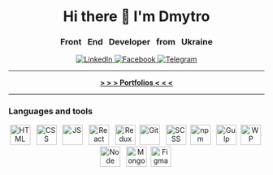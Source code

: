 <div id="header" align="center">
	<h1> Hi there 👋  I'm Dmytro</h1>
	<h3> Front &nbsp End &nbsp Developer &nbsp from &nbsp Ukraine</h3>
</div>
<div id="socials" align="center">
	<a href="https://www.linkedin.com/in/dmytro-kuts-v" >
		<img src="https://img.shields.io/badge/LinkedIn-blue?style=for-the-badge&logo=linkedin&logoColor=white" alt="LinkedIn"/>
	</a>
	<a href="https://www.facebook.com/dmitry.kuts.9" >
		<img src="https://img.shields.io/badge/facebook-blue?style=for-the-badge&logo=facebook&logoColor=white" alt="Facebook"/>
	</a>
	<a href="https://t.me/DmytroKuts" >
		<img src="https://img.shields.io/badge/Telegram-blue?style=for-the-badge&logo=telegram&logoColor=white" alt="Telegram"/>
	</a>
</div>

___

<div id="socials" align="center">
	<a href="https://dmytro-kuts.github.io/my-portfolio-site/">
		<b> > > > Portfolios < < < </b>
	</a>
</div>

___


### Languages and tools

<div id="socials" align="center">
  <img src="https://cdn.jsdelivr.net/gh/devicons/devicon/icons/html5/html5-original.svg" title="HTML" width="40" height="40"/> &nbsp;
  <img src="https://cdn.jsdelivr.net/gh/devicons/devicon/icons/css3/css3-original.svg" title="CSS" width="40" height="40"/> &nbsp;
  <img src="https://cdn.jsdelivr.net/gh/devicons/devicon/icons/javascript/javascript-original.svg" title="JS" width="40" height="40"/> &nbsp;
  <img src="https://cdn.jsdelivr.net/gh/devicons/devicon/icons/react/react-original.svg" title="React" width="40" height="40"/> &nbsp;
  <img src="https://cdn.jsdelivr.net/gh/devicons/devicon/icons/redux/redux-original.svg" title="Redux" width="40" height="40"/>&nbsp;
  <img src="https://cdn.jsdelivr.net/gh/devicons/devicon/icons/git/git-plain.svg" title="Git" width="40" height="40"/> &nbsp;
  <img src="https://cdn.jsdelivr.net/gh/devicons/devicon/icons/sass/sass-original.svg" title="SCSS" width="40" height="40"/>&nbsp;
  <img src="https://cdn.jsdelivr.net/gh/devicons/devicon/icons/npm/npm-original-wordmark.svg" title="npm" width="40" height="40"/> &nbsp;
  <img src="https://cdn.jsdelivr.net/gh/devicons/devicon/icons/gulp/gulp-plain.svg" title="Gulp" width="40" height="40"/>&nbsp;
  <img src="https://cdn.jsdelivr.net/gh/devicons/devicon/icons/webpack/webpack-original.svg" title="WP" width="40" height="40"/>&nbsp;
  <img src="https://cdn.jsdelivr.net/gh/devicons/devicon/icons/nodejs/nodejs-original.svg" title="Node" width="40" height="40"/> &nbsp;
  <img src="https://cdn.jsdelivr.net/gh/devicons/devicon/icons/mongodb/mongodb-original-wordmark.svg" title="MongoDB" width="40" height="40"/>&nbsp;
  <img src="https://cdn.jsdelivr.net/gh/devicons/devicon/icons/figma/figma-original.svg" title="Figma" width="40" height="40"/>&nbsp;
</div>
